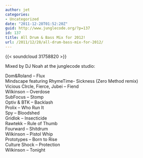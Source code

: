 ```yaml
---
author: jet
categories:
- Uncategorized
date: "2011-12-28T01:52:20Z"
guid: http://www.junglecode.org/?p=137
id: 137
title: All Drum & Bass Mix for 2012!
url: /2011/12/28/all-drum-bass-mix-for-2012/
---
```


{{< soundcloud 31758820 >}}

Mixed by DJ Noah at the junglecode studio:

Dom&Roland – Flux  
Mindscape featuring RhymeTime- Sickness (Zero Method remix)  
Vicious CIrcle, Fierce, Jubei – Fiend  
Wilkinson – Overdose  
SubFocus – Stomp  
Optiv & BTK – Backlash  
Prolix – Who Run It  
Spy – Bloodshed  
Gridlok – Insecticide  
Rawtekk – Rule of Thumb  
Fourward – Shitdrum  
Wilkinson – Pistol Whip  
Prototypes – Born to Rise  
Culture Shock – Protection  
Wilkinson – Tonight